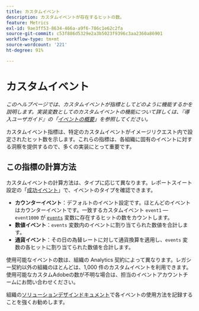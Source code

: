 ```yaml
---
title: カスタムイベント
description: カスタムイベントが存在するヒットの数。
feature: Metrics
exl-id: 9ae3ff53-8634-466a-a9f6-786c1e62c2fa
source-git-commit: c53f886d5329e2a3b5023f9396c3aa2360a86901
workflow-type: tm+mt
source-wordcount: '221'
ht-degree: 91%

---
```


# カスタムイベント

*このヘルプページでは、カスタムイベントが指標としてどのように機能するかを説明します。実装変数としてのカスタムイベントの機能について詳しくは、『導入ユーザガイド』の「[イベントの概要](/help/implement/vars/page-vars/events/events-overview.md)」を参照してください。*

カスタムイベント指標は、特定のカスタムイベントがイメージリクエスト内で設定されたヒット数を示します。これらの指標は、各組織に固有のイベントに対する洞察を提供するので、多くの実装にとって重要です。

## この指標の計算方法

カスタムイベントの計算方法は、タイプに応じて異なります。レポートスイート設定の「[成功イベント](/help/admin/admin/c-manage-report-suites/c-edit-report-suites/conversion-var-admin/c-success-events/success-event.md)」で、イベントのタイプを確認できます。

* **カウンターイベント**：デフォルトのイベント設定です。ほとんどのイベントはカウンターイベントです。一致するカスタムイベント `event1` — `event1000` が [`events`](/help/implement/vars/page-vars/events/events-overview.md) 変数に存在するヒットの数をカウントします。
* **数値イベント**：`events` 変数内のイベントに割り当てられた数値を合計します。
* **通貨イベント**：その日の為替レートに対して通貨換算を適用し、`events` 変数の各ヒットに割り当てられた数値を合計します。

使用可能なイベントの数は、組織の Analytics 契約によって異なります。レガシー契約以外の組織のほとんどは、1,000 件のカスタムイベントを利用できます。使用可能なカスタムAdobeの数が不明な場合は、担当のイベントアカウントチームにお問い合わせください。

組織の[ソリューションデザインドキュメント](/help/implement/prepare/solution-design.md)で各イベントの使用方法を記録することを強くお勧めします。
